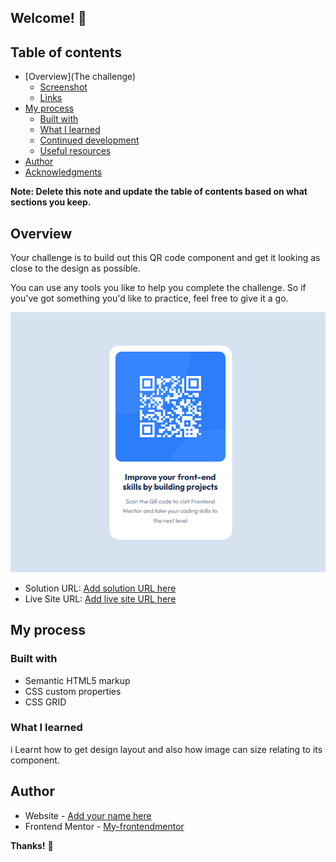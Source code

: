 

## Welcome! 👋


## Table of contents

- [Overview](The challenge)
  - [Screenshot](#screenshot)
  - [Links](#links)
- [My process](#my-process)
  - [Built with](#built-with)
  - [What I learned](#what-i-learned)
  - [Continued development](#continued-development)
  - [Useful resources](#useful-resources)
- [Author](#author)
- [Acknowledgments](#acknowledgments)

**Note: Delete this note and update the table of contents based on what sections you keep.**

## Overview
Your challenge is to build out this QR code component and get it looking as close to the design as possible.

You can use any tools you like to help you complete the challenge. So if you've got something you'd like to practice, feel free to give it a go.


![](./screenshot.png)

- Solution URL: [Add solution URL here](https://your-solution-url.com)
- Live Site URL: [Add live site URL here](https://your-live-site-url.com)

## My process

### Built with

- Semantic HTML5 markup
- CSS custom properties
- CSS GRID


### What I learned

i Learnt how to get design layout and also how image can size relating to its component.

## Author

- Website - [Add your name here](https://github.com/Oyeyemiwole19)
- Frontend Mentor - [My-frontendmentor](https://www.frontendmentor.io/profile/Oyeyemiwole19)

**Thanks!** 🚀
